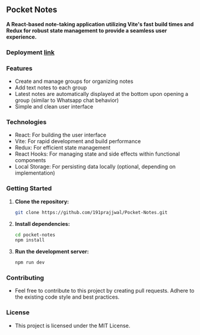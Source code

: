 ## Pocket Notes

**A React-based note-taking application utilizing Vite's fast build times and Redux for robust state management to provide a seamless user experience.**

  ### Deployment [link](https://pocket-notes-maw28v8lq-prajjwal-shuklas-projects.vercel.app)


### Features

* Create and manage groups for organizing notes
* Add text notes to each group
* Latest notes are automatically displayed at the bottom upon opening a group (similar to Whatsapp chat behavior)
* Simple and clean user interface

### Technologies

* React: For building the user interface
* Vite: For rapid development and build performance
* Redux: For efficient state management
* React Hooks: For managing state and side effects within functional components
* Local Storage: For persisting data locally (optional, depending on implementation)

### Getting Started

1. **Clone the repository:**
   ```bash
   git clone https://github.com/191prajjwal/Pocket-Notes.git

2. **Install dependencies:**
   ```bash
   cd pocket-notes
   npm install
3. **Run the development server:**
   ```bash
   npm run dev


### Contributing
* Feel free to contribute to this project by creating pull requests. Adhere to the existing code style and best practices.

### License

* This project is licensed under the MIT License.

